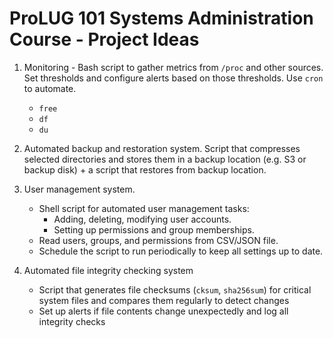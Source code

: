 # ProLUG 101 Systems Administration Course - Project Ideas


1. Monitoring - Bash script to gather metrics from `/proc` and other sources. Set
   thresholds and configure alerts based on those thresholds. Use `cron` to automate.  
    * `free`
    * `df`
    * `du`

1. Automated backup and restoration system. Script that compresses selected
   directories and stores them in a backup location (e.g. S3 or backup disk) + a script
   that restores from backup location.  

1. User management system. 
    * Shell script for automated user management tasks:
        * Adding, deleting, modifying user accounts.  
        * Setting up permissions and group memberships.  
    * Read users, groups, and permissions from CSV/JSON file. 
    * Schedule the script to run periodically to keep all settings up to date.  

1. Automated file integrity checking system
    * Script that generates file checksums (`cksum`, `sha256sum`) for critical system files and compares
      them regularly to detect changes
    * Set up alerts if file contents change unexpectedly and log all integrity checks




